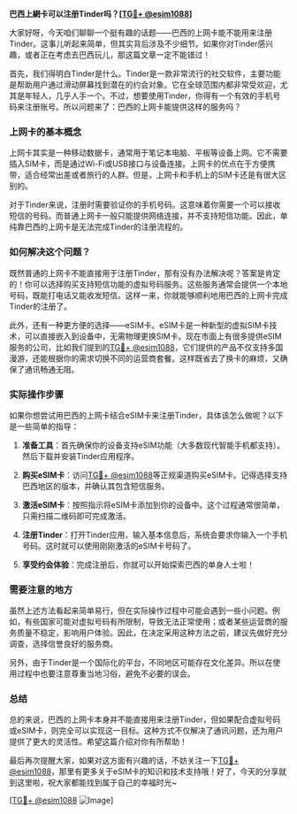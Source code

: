 **巴西上網卡可以注册Tinder吗？[[TG💪+ @esim1088](https://t.me/s/esim1088)]**

大家好呀，今天咱们聊聊一个挺有趣的话题——巴西的上网卡能不能用来注册Tinder。这事儿听起来简单，但其实背后涉及不少细节。如果你对Tinder感兴趣，或者正在考虑去巴西玩儿，那这篇文章一定不能错过！

首先，我们得明白Tinder是什么。Tinder是一款非常流行的社交软件，主要功能是帮助用户通过滑动屏幕找到潜在的约会对象。它在全球范围内都非常受欢迎，尤其是年轻人，几乎人手一个。不过，想要使用Tinder，你得有一个有效的手机号码来注册账号。所以问题来了：巴西的上网卡能提供这样的服务吗？

### 上网卡的基本概念

上网卡其实是一种移动数据卡，通常用于笔记本电脑、平板等设备上网。它不需要插入SIM卡，而是通过Wi-Fi或USB接口与设备连接。上网卡的优点在于方便携带，适合经常出差或者旅行的人群。但是，上网卡和手机上的SIM卡还是有很大区别的。

对于Tinder来说，注册时需要验证你的手机号码。这意味着你需要一个可以接收短信的号码。而普通上网卡一般只能提供网络连接，并不支持短信功能。因此，单纯靠巴西的上网卡是无法完成Tinder的注册流程的。

### 如何解决这个问题？

既然普通的上网卡不能直接用于注册Tinder，那有没有办法解决呢？答案是肯定的！你可以选择购买支持短信功能的虚拟号码服务。这些服务通常会提供一个本地号码，既能打电话又能收发短信。这样一来，你就能够顺利地用巴西的上网卡完成Tinder的注册了。

此外，还有一种更方便的选择——eSIM卡。eSIM卡是一种新型的虚拟SIM卡技术，可以直接嵌入到设备中，无需物理更换SIM卡。现在市面上有很多提供eSIM服务的公司，比如我们提到的[TG💪+ @esim1088](https://t.me/s/esim1088)，它们提供的产品不仅支持多国漫游，还能根据你的需求切换不同的运营商套餐。这样既省去了换卡的麻烦，又确保了通讯畅通无阻。

### 实际操作步骤

如果你想尝试用巴西的上网卡结合eSIM卡来注册Tinder，具体该怎么做呢？以下是一些简单的指导：

1. **准备工具**：首先确保你的设备支持eSIM功能（大多数现代智能手机都支持）。然后下载并安装Tinder应用程序。
   
2. **购买eSIM卡**：访问[TG💪+ @esim1088](https://t.me/s/esim1088)等正规渠道购买eSIM卡。记得选择支持巴西地区的版本，并确认其包含短信服务。

3. **激活eSIM卡**：按照指示将eSIM卡添加到你的设备中。这个过程通常很简单，只需扫描二维码即可完成激活。

4. **注册Tinder**：打开Tinder应用，输入基本信息后，系统会要求你输入一个手机号码。这时就可以使用刚刚激活的eSIM卡号码了。

5. **享受约会体验**：完成注册后，你就可以开始探索巴西的单身人士啦！

### 需要注意的地方

虽然上述方法看起来简单易行，但在实际操作过程中可能会遇到一些小问题。例如，有些国家可能对虚拟号码有所限制，导致无法正常使用；或者某些运营商的服务质量不稳定，影响用户体验。因此，在决定采用这种方法之前，建议先做好充分调查，选择信誉良好的服务商。

另外，由于Tinder是一个国际化的平台，不同地区可能存在文化差异。所以在使用过程中也要注意尊重当地习俗，避免不必要的误会。

### 总结

总的来说，巴西的上网卡本身并不能直接用来注册Tinder，但如果配合虚拟号码或eSIM卡，则完全可以实现这一目标。这种方式不仅解决了通讯问题，还为用户提供了更大的灵活性。希望这篇介绍对你有所帮助！

最后再次提醒大家，如果对这方面有兴趣的话，不妨关注一下[TG💪+ @esim1088](https://t.me/s/esim1088)，那里有更多关于eSIM卡的知识和技术支持哦！好了，今天的分享就到这里啦，祝大家都能找到属于自己的幸福时光~ 

[[TG💪+ @esim1088](https://t.me/s/esim1088) ![Image](https://i.postimg.cc/4NQfJmqS/Snipaste-2025-05-13-00-14-12.png)]